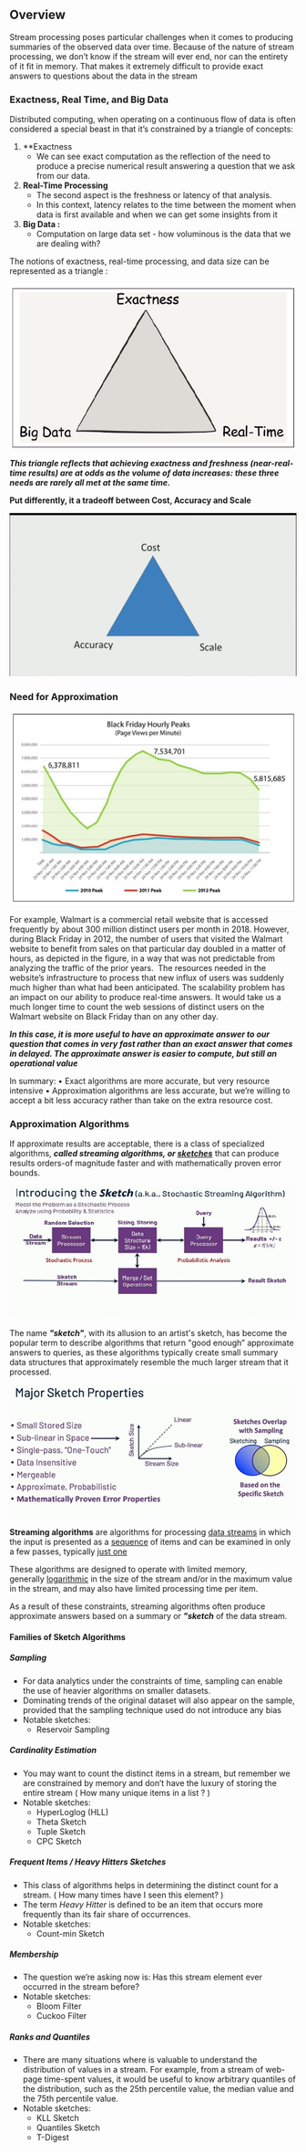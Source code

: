 ## Overview

Stream processing poses particular challenges when it comes to producing summaries of the observed data over time. Because of the nature of stream processing, we don’t know if the stream will ever end, nor can the entirety of it fit in memory. That makes it extremely difficult to provide exact answers to questions about the data in the stream
### Exactness, Real Time, and Big Data

Distributed computing, when operating on a continuous flow of data is often considered a special beast in that it’s constrained by a triangle of concepts:

1. **Exactness
	- We can see exact computation as the reflection of the need to produce a precise numerical result answering a question that we ask from our data. 
2. **Real-Time Processing**
	- The second aspect is the freshness or latency of that analysis. 
	- In this context, latency relates to the time between the moment when data is first available and when we can get some insights from it
3. **Big Data :** 
	- Computation on large data set -  how voluminous is the data that we are dealing with? 

The notions of exactness, real-time processing, and data size can be represented as a triangle :

![](../../images/approximation_1.jpg)

***This triangle reflects that achieving exactness and freshness (near-real-time results) are at odds as the volume of data increases: these three needs are rarely all met at the same time.***

**Put differently, it a tradeoff between Cost, Accuracy and Scale**

![](../../images/approximation_2.jpg)
### Need for Approximation

![](../../images/approximation_3.jpg)

For example, Walmart is a commercial retail website that is accessed frequently by about 300 million distinct users per month in 2018. However, during Black Friday in 2012, the number of users that visited the Walmart website to benefit from sales on that particular day doubled in a matter of hours, as depicted in the figure, in a way that was not predictable from analyzing the traffic of the prior years.  The resources needed in the website’s infrastructure to process that new influx of users was suddenly much higher than what had been anticipated. The scalability problem has an impact on our ability to produce real-time answers. It  would take us a much longer time to count the web sessions of distinct users on the Walmart website on Black Friday than on any other day. 

***In this case, it is more useful to have an approximate answer to our question that comes in very fast rather than an exact answer that comes in delayed. The approximate answer is easier to compute, but still an operational value*** 

In summary:
	• Exact algorithms are more accurate, but very resource intensive
	• Approximation algorithms are less accurate, but we’re willing to accept a bit less accuracy rather than take on the extra resource cost.
### Approximation Algorithms

If approximate results are acceptable, there is a class of specialized algorithms, ***called streaming algorithms, or [sketches](https://datasketches.apache.org/docs/Background/SketchOrigins.html)*** that can produce results orders-of magnitude faster and with mathematically proven error bounds.

![](../../images/sketch_part_1.jpg)

The name ***"sketch"***, with its allusion to an artist's sketch, has become the popular term to describe algorithms that return "good enough” approximate answers to queries, as these algorithms typically create small summary data structures that approximately resemble the much larger stream that it processed.

![](../../images/sketch_part_2.jpg)

**Streaming algorithms** are algorithms for processing [data streams](https://en.wikipedia.org/wiki/Data_stream "Data stream") in which the input is presented as a [sequence](https://en.wikipedia.org/wiki/Sequence "Sequence") of items and can be examined in only a few passes, typically [just one](https://en.wikipedia.org/wiki/One-pass_algorithm "One-pass algorithm")

These algorithms are designed to operate with limited memory, generally [logarithmic](https://en.wikipedia.org/wiki/L_(complexity) "L (complexity)") in the size of the stream and/or in the maximum value in the stream, and may also have limited processing time per item.

As a result of these constraints, streaming algorithms often produce approximate answers based on a summary or ***"sketch*** of the data stream.
#### Families of Sketch Algorithms

##### Sampling
- For data analytics under the constraints of time, sampling can enable the use of heavier algorithms on smaller datasets. 
- Dominating trends of the original dataset will also appear on the sample, provided that the sampling technique used do not introduce any bias
- Notable sketches:
	- Reservoir Sampling
##### Cardinality Estimation
- You may want to count the distinct items in a stream, but remember we are constrained by memory and don’t have the luxury of storing the entire stream ( How many unique items in a list ? )
- Notable sketches:
	- HyperLoglog  (HLL)
	- Theta Sketch
	- Tuple Sketch
	- CPC Sketch
##### Frequent Items / Heavy Hitters Sketches
- This class of algorithms helps in determining the distinct count for a stream. ( How many times have I seen this element? )
- The term _Heavy Hitter_ is defined to be an item that occurs more frequently than its fair share of occurrences.
- Notable sketches:
	- Count-min Sketch
##### Membership
- The question we’re asking now is: Has this stream element ever occurred in the stream before?
- Notable sketches:
	- Bloom Filter
	- Cuckoo Filter
##### Ranks and Quantiles
- There are many situations where is valuable to understand the distribution of values in a stream. For example, from a stream of web-page time-spent values, it would be useful to know arbitrary quantiles of the distribution, such as the 25th percentile value, the median value and the 75th percentile value.
- Notable sketches:
	- KLL Sketch
	- Quantiles Sketch
	- T-Digest
